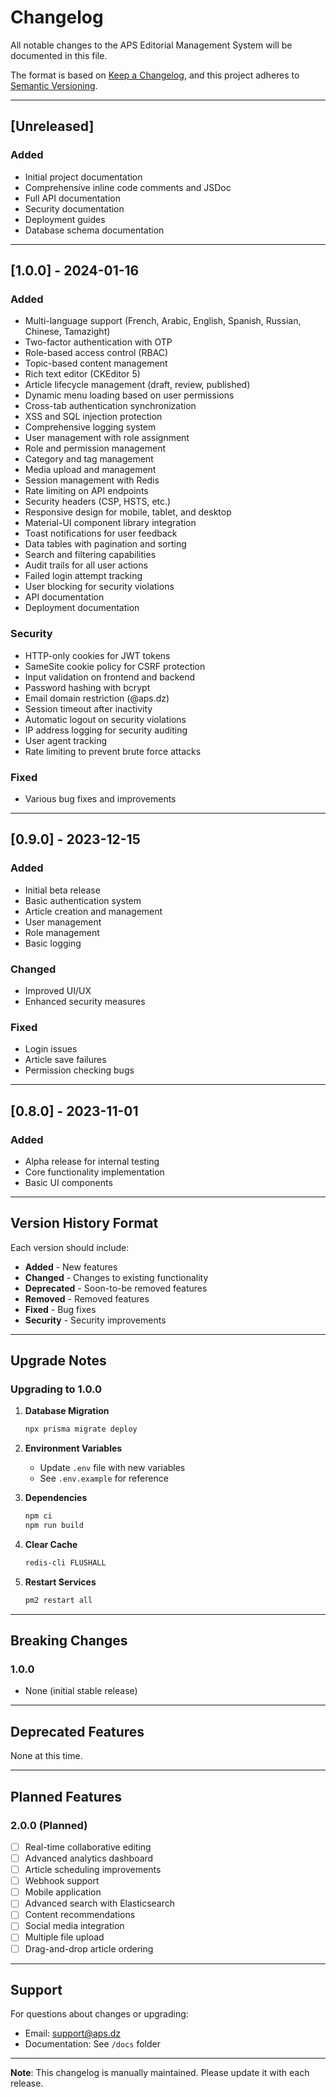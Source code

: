 # Changelog

All notable changes to the APS Editorial Management System will be documented in this file.

The format is based on [Keep a Changelog](https://keepachangelog.com/en/1.0.0/),
and this project adheres to [Semantic Versioning](https://semver.org/spec/v2.0.0.html).

---

## [Unreleased]

### Added
- Initial project documentation
- Comprehensive inline code comments and JSDoc
- Full API documentation
- Security documentation
- Deployment guides
- Database schema documentation

---

## [1.0.0] - 2024-01-16

### Added
- Multi-language support (French, Arabic, English, Spanish, Russian, Chinese, Tamazight)
- Two-factor authentication with OTP
- Role-based access control (RBAC)
- Topic-based content management
- Rich text editor (CKEditor 5)
- Article lifecycle management (draft, review, published)
- Dynamic menu loading based on user permissions
- Cross-tab authentication synchronization
- XSS and SQL injection protection
- Comprehensive logging system
- User management with role assignment
- Role and permission management
- Category and tag management
- Media upload and management
- Session management with Redis
- Rate limiting on API endpoints
- Security headers (CSP, HSTS, etc.)
- Responsive design for mobile, tablet, and desktop
- Material-UI component library integration
- Toast notifications for user feedback
- Data tables with pagination and sorting
- Search and filtering capabilities
- Audit trails for all user actions
- Failed login attempt tracking
- User blocking for security violations
- API documentation
- Deployment documentation

### Security
- HTTP-only cookies for JWT tokens
- SameSite cookie policy for CSRF protection
- Input validation on frontend and backend
- Password hashing with bcrypt
- Email domain restriction (@aps.dz)
- Session timeout after inactivity
- Automatic logout on security violations
- IP address logging for security auditing
- User agent tracking
- Rate limiting to prevent brute force attacks

### Fixed
- Various bug fixes and improvements

---

## [0.9.0] - 2023-12-15

### Added
- Initial beta release
- Basic authentication system
- Article creation and management
- User management
- Role management
- Basic logging

### Changed
- Improved UI/UX
- Enhanced security measures

### Fixed
- Login issues
- Article save failures
- Permission checking bugs

---

## [0.8.0] - 2023-11-01

### Added
- Alpha release for internal testing
- Core functionality implementation
- Basic UI components

---

## Version History Format

Each version should include:
- **Added** - New features
- **Changed** - Changes to existing functionality
- **Deprecated** - Soon-to-be removed features
- **Removed** - Removed features
- **Fixed** - Bug fixes
- **Security** - Security improvements

---

## Upgrade Notes

### Upgrading to 1.0.0

1. **Database Migration**
   ```bash
   npx prisma migrate deploy
   ```

2. **Environment Variables**
   - Update `.env` file with new variables
   - See `.env.example` for reference

3. **Dependencies**
   ```bash
   npm ci
   npm run build
   ```

4. **Clear Cache**
   ```bash
   redis-cli FLUSHALL
   ```

5. **Restart Services**
   ```bash
   pm2 restart all
   ```

---

## Breaking Changes

### 1.0.0
- None (initial stable release)

---

## Deprecated Features

None at this time.

---

## Planned Features

### 2.0.0 (Planned)
- [ ] Real-time collaborative editing
- [ ] Advanced analytics dashboard
- [ ] Article scheduling improvements
- [ ] Webhook support
- [ ] Mobile application
- [ ] Advanced search with Elasticsearch
- [ ] Content recommendations
- [ ] Social media integration
- [ ] Multiple file upload
- [ ] Drag-and-drop article ordering

---

## Support

For questions about changes or upgrading:
- Email: support@aps.dz
- Documentation: See `/docs` folder

---

**Note**: This changelog is manually maintained. Please update it with each release.
